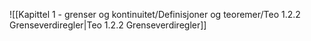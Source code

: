 
![[Kapittel 1 - grenser og kontinuitet/Definisjoner og teoremer/Teo 1.2.2 Grenseverdiregler|Teo 1.2.2 Grenseverdiregler]]